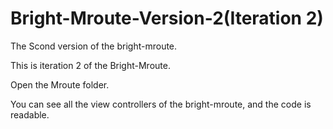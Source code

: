 # Bright-Mroute-Version-2(Iteration 2)
The Scond version of the bright-mroute.

This is iteration 2 of the Bright-Mroute.

Open the Mroute folder.

You can see all the view controllers of the bright-mroute, and the code is readable. 
